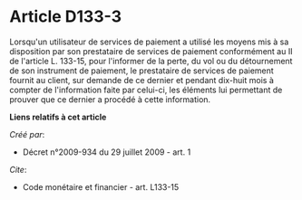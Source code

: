 # Article D133-3

Lorsqu'un utilisateur de services de paiement a utilisé les moyens mis à sa disposition par son prestataire de services de
paiement conformément au II de l'article L. 133-15, pour l'informer de la perte, du vol ou du détournement de son instrument
de paiement, le prestataire de services de paiement fournit au client, sur demande de ce dernier et pendant dix-huit mois à
compter de l'information faite par celui-ci, les éléments lui permettant de prouver que ce dernier a procédé à cette
information.

**Liens relatifs à cet article**

_Créé par_:

  - Décret n°2009-934 du 29 juillet 2009 - art. 1

_Cite_:

  - Code monétaire et financier - art. L133-15
